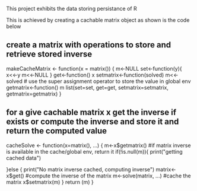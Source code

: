 This project exhibits the data storing persistance of R

This is achieved by creating a cachable matrix object as shown is the code below

## create a matrix with operations to store and retrieve stored inverse

makeCacheMatrix <- function(x = matrix()) {
  m<-NULL
  set<-function(y){
    x<<-y
    m<<-NULL
  }
  get<-function() x
  setmatrix<-function(solved) m<<- solved # use the super assignment operator to store the value in global env
  getmatrix<-function() m
  list(set=set, get=get,
       setmatrix=setmatrix,
       getmatrix=getmatrix)
}


## for a give cachable matrix x get the inverse if exists or compute the inverse and store it and return the computed value

cacheSolve <- function(x=matrix(), ...) {
  m<-x$getmatrix()
  #if matrix inverse is available in the cache/global env, return it
  if(!is.null(m)){
    print("getting cached data")
    
  }else
  {
  print("No matrix inverse cached, computing inverse")
  matrix<-x$get()
  #compute the inverse of the matrix
  m<-solve(matrix, ...)
  #cache the matrix
  x$setmatrix(m) 
  }
  return (m)
}

